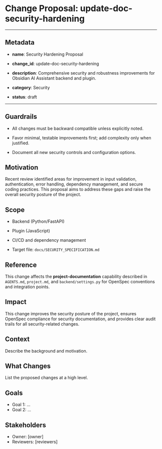 # Change Proposal: update-doc-security-hardening

---

## Metadata

- **name**: Security Hardening Proposal

- **change_id**: update-doc-security-hardening

- **description**: Comprehensive security and robustness improvements for Obsidian AI Assistant backend and plugin.

- **category**: Security

- **status**: draft

---

## Guardrails

- All changes must be backward compatible unless explicitly noted.

- Favor minimal, testable improvements first; add complexity only when justified.

- Document all new security controls and configuration options.

## Motivation

Recent review identified areas for improvement in input validation, authentication, error handling, dependency management, and secure coding practices. This proposal aims to address these gaps and raise the overall security posture of the project.

## Scope

- Backend (Python/FastAPI)

- Plugin (JavaScript)

- CI/CD and dependency management

- Target file: `docs/SECURITY_SPECIFICATION.md`

## Reference

This change affects the **project-documentation** capability described in `AGENTS.md`, `project.md`, and `backend/settings.py` for OpenSpec conventions and integration points.

## Impact

This change improves the security posture of the project, ensures OpenSpec compliance for security documentation, and provides clear audit trails for all security-related changes.

## Context

Describe the background and motivation.


## What Changes

List the proposed changes at a high level.


## Goals

- Goal 1: ...
- Goal 2: ...


## Stakeholders

- Owner: [owner]
- Reviewers: [reviewers]

